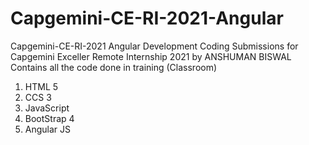 # Capgemini-CE-RI-2021-Angular
Capgemini-CE-RI-2021 Angular Development
Coding Submissions for Capgemini Exceller Remote Internship 2021 by ANSHUMAN BISWAL Contains all the code done in training (Classroom)

1. HTML 5
2. CCS 3
3. JavaScript
4. BootStrap 4
5. Angular JS

